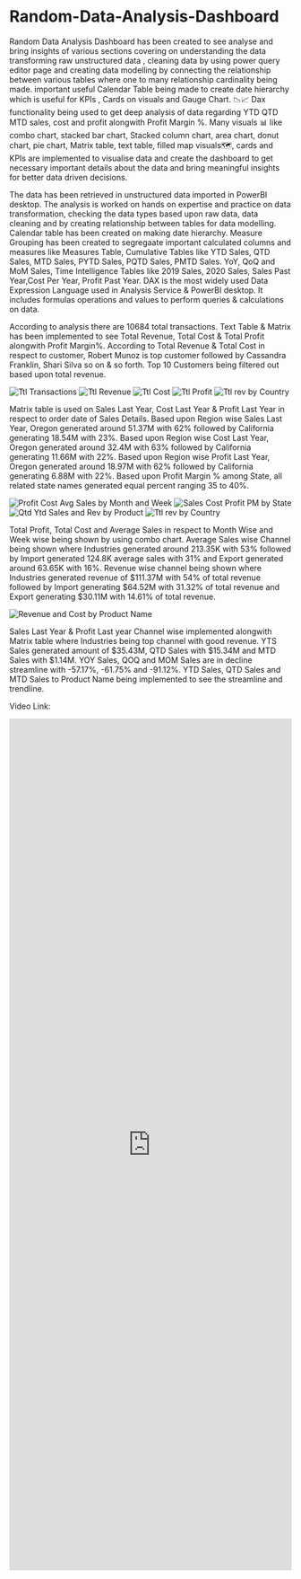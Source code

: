 # Random-Data-Analysis-Dashboard

Random Data Analysis Dashboard has been created to see analyse and bring insights of various sections covering on understanding the data transforming raw unstructured data , cleaning data by using power query editor page and creating data modelling by connecting the relationship between various tables where one to many relationship cardinality being made. important useful Calendar Table being made to create date hierarchy which is useful for KPIs , Cards on visuals and Gauge Chart. 📉📈 Dax functionality being used to get deep analysis of data regarding YTD QTD MTD sales, cost and profit alongwith Profit Margin %. Many visuals 📊 like combo chart, stacked bar chart, Stacked column chart, area chart, donut chart, pie chart, Matrix table, text table, filled map visuals🗺️, cards and KPIs are implemented to visualise data and create the dashboard to get necessary important details about the data and bring meaningful insights for better data driven decisions.

The data has been retrieved in unstructured data imported in PowerBI desktop. The analysis is worked on hands on expertise and practice on data transformation, checking the data types based upon raw data, data cleaning and by creating relationship between tables for data modelling. Calendar table has been created on making date hierarchy. Measure Grouping has been created to segregaate important calculated columns and measures like Measures Table, Cumulative Tables like YTD Sales, QTD Sales, MTD Sales, PYTD Sales, PQTD Sales, PMTD Sales. YoY, QoQ and MoM Sales, Time Intelligence Tables like 2019 Sales, 2020 Sales, Sales Past Year,Cost Per Year, Profit Past Year. DAX is the most widely used Data Expression Language used in Analysis Service & PowerBI desktop. It includes formulas operations and values to perform queries & calculations on data.

According to analysis there are 10684 total transactions. Text Table & Matrix has been implemented to see Total Revenue, Total Cost & Total Profit alongwith Profit Margin%. According to Total Revenue & Total Cost in respect to customer, Robert Munoz is top customer followed by Cassandra Franklin, Shari Silva so on & so forth. Top 10 Customers being filtered out based upon total revenue.

![Ttl Transactions](https://github.com/Rishi-Kalpa/ECommerce-Sales-Analysis-Dashboard/assets/98646729/a832d6a7-c346-4bac-8d73-a2e64a79e5d9)   ![Ttl Revenue](https://github.com/Rishi-Kalpa/ECommerce-Sales-Analysis-Dashboard/assets/98646729/99dbe32a-dccb-4ed8-81a5-43d134b70498)   ![Ttl Cost](https://github.com/Rishi-Kalpa/ECommerce-Sales-Analysis-Dashboard/assets/98646729/e315b75f-7700-45ac-b959-08c650be3d1c)   ![Ttl Profit](https://github.com/Rishi-Kalpa/ECommerce-Sales-Analysis-Dashboard/assets/98646729/ec1f2d7c-d8ee-40cf-8c42-f4948fe0020c)   ![Ttl rev by Country](https://github.com/Rishi-Kalpa/ECommerce-Sales-Analysis-Dashboard/assets/98646729/8500491b-6c7d-4d31-a8f5-8b24d23945f3)

Matrix table is used on Sales Last Year, Cost Last Year & Profit Last Year in respect to order date of Sales Details. Based upon Region wise Sales Last Year, Oregon generated around 51.37M with 62% followed by California generating 18.54M with 23%. Based upon Region wise Cost Last Year, Oregon generated around 32.4M with 63% followed by California generating 11.66M with 22%. Based upon Region wise Profit Last Year, Oregon generated around 18.97M with 62% followed by California generating 6.88M with 22%. Based upon Profit Margin % among State, all related state names generated equal percent ranging 35 to 40%.

![Profit Cost Avg Sales by Month and Week](https://github.com/Rishi-Kalpa/ECommerce-Sales-Analysis-Dashboard/assets/98646729/ac15a1ed-0cc1-40cf-8ffb-67300de16de9)   ![Sales Cost Profit PM by State](https://github.com/Rishi-Kalpa/ECommerce-Sales-Analysis-Dashboard/assets/98646729/04d5ddda-81c2-4056-b03b-c26a4db2cfc4)   ![Qtd Ytd Sales and Rev by Product](https://github.com/Rishi-Kalpa/ECommerce-Sales-Analysis-Dashboard/assets/98646729/cf0e07aa-d1be-486b-9b27-abd0378fe8a0)   ![Ttl rev by Country](https://github.com/Rishi-Kalpa/ECommerce-Sales-Analysis-Dashboard/assets/98646729/8500491b-6c7d-4d31-a8f5-8b24d23945f3)


Total Profit, Total Cost and Average Sales in respect to Month Wise and Week wise being shown by using combo chart. Average Sales wise Channel being shown where Industries generated around 213.35K with 53% followed by Import generated 124.8K average sales with 31% and Export generated around 63.65K with 16%. Revenue wise channel being shown where Industries generated revenue of $111.37M with 54% of total revenue followed by Import generating $64.52M with 31.32% of total revenue and Export generating $30.11M with 14.61% of total revenue.

![Revenue and Cost by Product Name](https://github.com/Rishi-Kalpa/ECommerce-Sales-Analysis-Dashboard/assets/98646729/c8f2f2bc-0146-4eff-8564-a2a84b148048)   

Sales Last Year & Profit Last year Channel wise implemented alongwith Matrix table where Industries being top channel with good revenue. YTS Sales generated amount of $35.43M, QTD Sales with $15.34M and MTD Sales with $1.14M. YOY Sales, QOQ and MOM Sales are in decline streamline with -57.17%, -61.75% and -91.12%. YTD Sales, QTD Sales and MTD Sales to Product Name being implemented to see the streamline and trendline.

Video Link:

[<iframe src="https://www.linkedin.com/embed/feed/update/urn:li:ugcPost:7078064710058729472" height="1517" width="504" frameborder="0" allowfullscreen="" title="Embedded post"></iframe>](https://www.linkedin.com/posts/rishi-kalpa-mukherjee-1bb18b103_business-data-powerbi-activity-7078065207071154176-ruaQ?utm_source=share&utm_medium=member_desktop)
